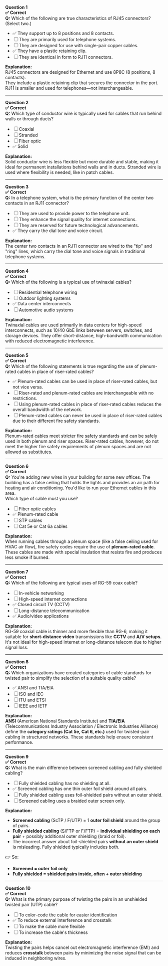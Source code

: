 **Question 1**  
**✅ Correct**  
**Q:** Which of the following are true characteristics of RJ45 connectors? (Select two.)  
- ✅ They support up to 8 positions and 8 contacts.  
- ☐ They are primarily used for telephone systems.  
- ☐ They are designed for use with single-pair copper cables.  
- ✅ They have a plastic retaining clip.  
- ☐ They are identical in form to RJ11 connectors.  

**Explanation:**  
RJ45 connectors are designed for Ethernet and use 8P8C (8 positions, 8 contacts).  
They include a plastic retaining clip that secures the connector in the port.  
RJ11 is smaller and used for telephones—not interchangeable.

---
**Question 2**  
**✅ Correct**  
**Q:** Which type of conductor wire is typically used for cables that run behind walls or through ducts?  
- ☐ Coaxial  
- ☐ Stranded  
- ☐ Fiber optic  
- ✅ Solid  

**Explanation:**  
Solid conductor wire is less flexible but more durable and stable, making it ideal for permanent installations behind walls and in ducts. Stranded wire is used where flexibility is needed, like in patch cables.

---
**Question 3**  
**✅ Correct**  
**Q:** In a telephone system, what is the primary function of the center two contacts in an RJ11 connector?  
- ☐ They are used to provide power to the telephone unit.  
- ☐ They enhance the signal quality for internet connections.  
- ☐ They are reserved for future technological advancements.  
- ✅ They carry the dial tone and voice circuit.  

**Explanation:**  
The center two contacts in an RJ11 connector are wired to the "tip" and "ring" lines, which carry the dial tone and voice signals in traditional telephone systems.

---
**Question 4**  
**✅ Correct**  
**Q:** Which of the following is a typical use of twinaxial cables?  
- ☐ Residential telephone wiring  
- ☐ Outdoor lighting systems  
- ✅ Data center interconnects  
- ☐ Automotive audio systems  

**Explanation:**  
Twinaxial cables are used primarily in data centers for high-speed interconnects, such as 10/40 GbE links between servers, switches, and storage devices. They offer short-distance, high-bandwidth communication with reduced electromagnetic interference.

---
**Question 5**  
**✅ Correct**  
**Q:** Which of the following statements is true regarding the use of plenum-rated cables in place of riser-rated cables?  
- ✅ Plenum-rated cables can be used in place of riser-rated cables, but not vice versa.  
- ☐ Riser-rated and plenum-rated cables are interchangeable with no restrictions.  
- ☐ Using plenum-rated cables in place of riser-rated cables reduces the overall bandwidth of the network.  
- ☐ Plenum-rated cables can never be used in place of riser-rated cables due to their different fire safety standards.  

**Explanation:**  
Plenum-rated cables meet stricter fire safety standards and can be safely used in both plenum and riser spaces. Riser-rated cables, however, do not meet the higher fire safety requirements of plenum spaces and are not allowed as substitutes.

---
**Question 6**  
**✅ Correct**  
**Q:** You're adding new wires in your building for some new offices. The building has a false ceiling that holds the lights and provides an air path for heating and air conditioning. You'd like to run your Ethernet cables in this area.  
Which type of cable must you use?  
- ☐ Fiber optic cables  
- ✅ Plenum-rated cable  
- ☐ STP cables  
- ☐ Cat 5e or Cat 6a cables  

**Explanation:**  
When running cables through a plenum space (like a false ceiling used for HVAC air flow), fire safety codes require the use of **plenum-rated cable**. These cables are made with special insulation that resists fire and produces less smoke if burned.

---
**Question 7**  
**✅ Correct**  
**Q:** Which of the following are typical uses of RG-59 coax cable?  
- ☐ In-vehicle networking  
- ☐ High-speed internet connections  
- ✅ Closed circuit TV (CCTV)  
- ☐ Long-distance telecommunication  
- ✅ Audio/video applications  

**Explanation:**  
RG-59 coaxial cable is thinner and more flexible than RG-6, making it suitable for **short-distance video** transmissions like **CCTV** and **A/V setups**. It's not ideal for high-speed internet or long-distance telecom due to higher signal loss.

---
**Question 8**  
**✅ Correct**  
**Q:** Which organizations have created categories of cable standards for twisted pair to simplify the selection of a suitable quality cable?  
- ✅ ANSI and TIA/EIA  
- ☐ ISO and IEC  
- ☐ ITU and ETSI  
- ☐ IEEE and IETF  

**Explanation:**  
**ANSI** (American National Standards Institute) and **TIA/EIA** (Telecommunications Industry Association / Electronic Industries Alliance) define the **category ratings (Cat 5e, Cat 6, etc.)** used for twisted-pair cabling in structured networks. These standards help ensure consistent performance.

---
**Question 9**  
**✅ Correct**  
**Q:** What is the main difference between screened cabling and fully shielded cabling?
- ☐ Fully shielded cabling has no shielding at all.
- ✅ Screened cabling has one thin outer foil shield around all pairs.
- ☐ Fully shielded cabling uses foil-shielded pairs without an outer shield.
- ☐ Screened cabling uses a braided outer screen only.

**Explanation:**  
- **Screened cabling** (ScTP / F/UTP) = 1 **outer foil shield** around the group of pairs.  
- **Fully shielded cabling** (S/FTP or F/FTP) = **individual shielding on each pair** + possibly additional outer shielding (braid or foil).
- The incorrect answer about foil-shielded pairs **without an outer shield** is misleading. Fully shielded typically includes both.

👉 So:  
- **Screened = outer foil only**  
- **Fully shielded = shielded pairs inside, often + outer shielding**

---

**Question 10**  
**✅ Correct**  
**Q:** What is the primary purpose of twisting the pairs in an unshielded twisted pair (UTP) cable?  
- ☐ To color-code the cable for easier identification  
- ✅ To reduce external interference and crosstalk  
- ☐ To make the cable more flexible  
- ☐ To increase the cable's thickness  

**Explanation:**  
Twisting the pairs helps cancel out electromagnetic interference (EMI) and reduces **crosstalk** between pairs by minimizing the noise signal that can be induced in neighboring wires.
